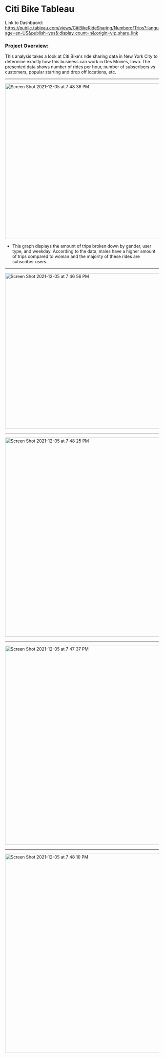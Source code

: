 # Citi Bike Tableau

Link to Dashbaord:
https://public.tableau.com/views/CitiBikeRideSharing/NumberofTrips?:language=en-US&publish=yes&:display_count=n&:origin=viz_share_link

### Project Overview: 
This analysis takes a look at Citi Bike's ride sharing data in New York City to determine exactly how this business can work in Des Moines, Iowa. The presented data shows number of rides per hour, number of subscribers vs customers, popular starting and drop off locations, etc. 

------------
<img width="508" alt="Screen Shot 2021-12-05 at 7 48 38 PM" src="https://user-images.githubusercontent.com/89141436/144943491-e21f8f95-e70e-4778-8169-6f56b41b9552.png">

- This graph displays the amount of trips broken down by gender, user type, and weekday. According to the data, males have a higher amount of trips compared to woman and the majority of these rides are subscriber users.

------------
<img width="508" alt="Screen Shot 2021-12-05 at 7 46 56 PM" src="https://user-images.githubusercontent.com/89141436/144943499-0b65d6b9-9cf6-40a3-9ef3-776f271d723a.png">

------------
<img width="650" alt="Screen Shot 2021-12-05 at 7 48 25 PM" src="https://user-images.githubusercontent.com/89141436/144943494-e71c1df0-ea7c-47bf-a07b-9850f3a69044.png">

------------
<img width="650" alt="Screen Shot 2021-12-05 at 7 47 37 PM" src="https://user-images.githubusercontent.com/89141436/144943498-d3995c4e-b922-4738-930c-7ef8c9f98ace.png">

------------
<img width="650" alt="Screen Shot 2021-12-05 at 7 48 10 PM" src="https://user-images.githubusercontent.com/89141436/144943496-f6617a12-22e3-4965-9fdf-d45d8e1c9cca.png">


